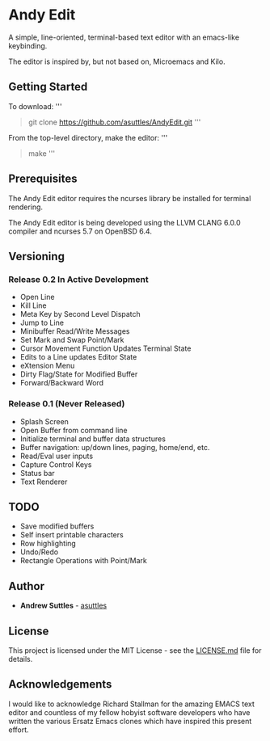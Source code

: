 # Andy Edit

A simple, line-oriented, terminal-based text editor with an emacs-like keybinding.

The editor is inspired by, but not based on, Microemacs and Kilo.

## Getting Started

To download:
'''
> git clone https://github.com/asuttles/AndyEdit.git
'''

From the top-level directory, make the editor:
'''
> make
'''

## Prerequisites

The Andy Edit editor requires the ncurses library be installed for terminal rendering.

The Andy Edit editor is being developed using the LLVM CLANG 6.0.0 compiler and ncurses 5.7 on OpenBSD 6.4.

## Versioning

### Release 0.2 In Active Development
  - Open Line
  - Kill Line
  - Meta Key by Second Level Dispatch
  - Jump to Line 
  - Minibuffer Read/Write Messages
  - Set Mark and Swap Point/Mark
  - Cursor Movement Function Updates Terminal State
  - Edits to a Line updates Editor State
  - eXtension Menu
  - Dirty Flag/State for Modified Buffer
  - Forward/Backward Word

### Release 0.1 (Never Released)
  - Splash Screen
  - Open Buffer from command line
  - Initialize terminal and buffer data structures
  - Buffer navigation: up/down lines, paging, home/end, etc.
  - Read/Eval user inputs
  - Capture Control Keys
  - Status bar
  - Text Renderer
  

## TODO
   - Save modified buffers
   - Self insert printable characters
   - Row highlighting
   - Undo/Redo
   - Rectangle Operations with Point/Mark

## Author

* **Andrew Suttles** - [asuttles](github.com/asuttles)

## License

This project is licensed under the MIT License - see the [LICENSE.md](LICENSE.md) file for details.

## Acknowledgements

I would like to acknowledge Richard Stallman for the amazing EMACS text editor and countless of my fellow hobyist software developers who have written the various Ersatz Emacs clones which have inspired this present effort.

